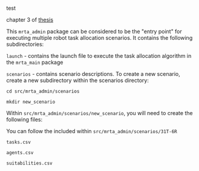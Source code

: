 test

chapter 3 of [thesis](https://github.com/albud187/optimized_task_coord/blob/main/.thesis/Budiman_Alfa_2023_Thesis.pdf)

This `mrta_admin` package can be considered to be the "entry point" for executing multiple robot task allocation scenarios. It contains the following subdirectories:

 `launch` - contains the launch file to execute the task allocation algorithm in the `mrta_main` package

 `scenarios` - contains scenario descriptions. To create a new scenario, create a new subdirectory within the scenarios directory:

  `cd src/mrta_admin/scenarios`

   `mkdir new_scenario`

   Within  `src/mrta_admin/scenarios/new_scenario`, you will need to create the following files:

  You can follow the included within `src/mrta_admin/scenarios/31T-6R`
  
  `tasks.csv`

  `agents.csv`

  `suitabilities.csv`

  
   
 
